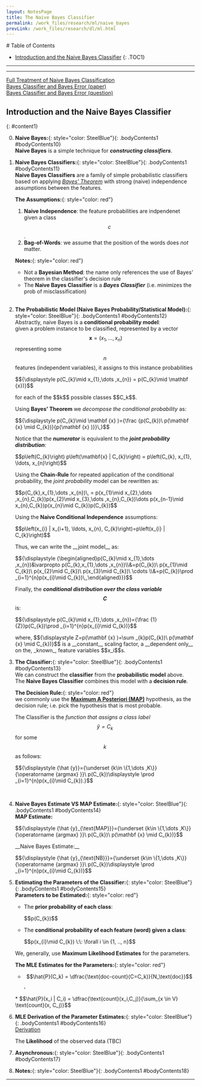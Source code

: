 ```yaml
---
layout: NotesPage
title: The Naive Bayes Classifier
permalink: /work_files/research/ml/naive_bayes
prevLink: /work_files/research/dl/ml.html
---
```



<div markdown="1" class = "TOC">
# Table of Contents

  * [Introduction and the Naive Bayes Classifier](#content1)
  {: .TOC1}
  <!-- * [SECOND](#content2)
  {: .TOC2} -->
</div>

***
***

[Full Treatment of Naive Bayes Classification](http://www.cs.columbia.edu/~mcollins/em.pdf)  
[Bayes Classifier and Bayes Error (paper)](https://www.cs.helsinki.fi/u/jkivinen/opetus/iml/2013/Bayes.pdf)  
[Bayes Classifier and Bayes Error (question)](https://stats.stackexchange.com/questions/296014/why-is-the-naive-bayes-classifier-optimal-for-0-1-loss?noredirect=1&lq=1)  


## Introduction and the Naive Bayes Classifier
{: #content1}

0. **Naive Bayes:**{: style="color: SteelBlue"}{: .bodyContents1 #bodyContents10}  
    __Naive Bayes__ is a simple technique for *__constructing classifiers__*.  

1. **Naive Bayes Classifiers:**{: style="color: SteelBlue"}{: .bodyContents1 #bodyContents11}  
    __Naive Bayes Classifiers__ are a family of simple probabilistic classifiers based on applying [_Bayes' Theorem_](https://en.wikipedia.org/wiki/Bayes%27_theorem) with strong (naive) independence assumptions between the features.  

    __The Assumptions:__{: style="color: red"}  
    1. __Naive Independence__: the feature probabilities are indpendenet given a class $$c$$.   
    2. __Bag-of-Words__: we assume that the position of the words does _not_ matter.  


    __Notes:__{: style="color: red"}  
    * Not a __Bayesian Method__: the name only references the use of Bayes' theorem in the classifier's decision rule  
    * The __Naive Bayes Classifier__ is a *__Bayes Classifier__* (i.e. minimizes the prob of misclassification)  
    <br>

2. **The Probabilistic Model (Naive Bayes Probability/Statistical Model):**{: style="color: SteelBlue"}{: .bodyContents1 #bodyContents12}  
    Abstractly, naive Bayes is a __conditional probability model__:  
    given a problem instance to be classified, represented by a vector $${\displaystyle \: \mathbf{x} =(x_{1},\dots ,x_{n})}$$ representing some $$n$$ features (independent variables), it assigns to this instance probabilities  
    <p>$${\displaystyle p(C_{k}\mid x_{1},\dots ,x_{n}) = p(C_{k}\mid \mathbf {x})}$$</p>  
    for each of the $$k$$ possible classes $$C_k$$.  

    Using __Bayes' Theorem__ we _decompose the conditional probability_ as:  
    <p>$${\displaystyle p(C_{k}\mid \mathbf {x} )={\frac {p(C_{k})\ p(\mathbf {x} \mid C_{k})}{p(\mathbf {x} )}}\,}$$</p>  

    Notice that the *__numerator__* is equivalent to the *__joint probability distribution__*:  
    <p>$$p\left(C_{k}\right) p\left(\mathbf{x} | C_{k}\right) = p\left(C_{k}, x_{1}, \ldots, x_{n}\right)$$</p>  

    Using the __Chain-Rule__ for repeated application of the conditional probability, the _joint probability_ model can be rewritten as:  
    <p>$$p(C_{k},x_{1},\dots ,x_{n})\, = p(x_{1}\mid x_{2},\dots ,x_{n},C_{k})p(x_{2}\mid x_{3},\dots ,x_{n},C_{k})\dots p(x_{n-1}\mid x_{n},C_{k})p(x_{n}\mid C_{k})p(C_{k})$$</p>  

    Using the __Naive Conditional Independence__ assumptions:  
    <p>$$p\left(x_{i} | x_{i+1}, \ldots, x_{n}, C_{k}\right)=p\left(x_{i} | C_{k}\right)$$</p>  
    Thus, we can write the __joint model__ as:  
    <p>$${\displaystyle {\begin{aligned}p(C_{k}\mid x_{1},\dots ,x_{n})&\varpropto p(C_{k},x_{1},\dots ,x_{n})\\&=p(C_{k})\ p(x_{1}\mid C_{k})\ p(x_{2}\mid C_{k})\ p(x_{3}\mid C_{k})\ \cdots \\&=p(C_{k})\prod _{i=1}^{n}p(x_{i}\mid C_{k})\,,\end{aligned}}}$$</p>  

    Finally, the *__conditional distribution over the class variable $$C$$__* is:  
    <p>$${\displaystyle p(C_{k}\mid x_{1},\dots ,x_{n})={\frac {1}{Z}}p(C_{k})\prod _{i=1}^{n}p(x_{i}\mid C_{k})}$$</p>   
    where, $${\displaystyle Z=p(\mathbf {x} )=\sum _{k}p(C_{k})\ p(\mathbf {x} \mid C_{k})}$$ is a __constant__ scaling factor, a __dependent only__ on the, _known_, feature variables $$x_i$$s.  
    <br>

3. **The Classifier:**{: style="color: SteelBlue"}{: .bodyContents1 #bodyContents13}  
    We can construct the __classifier__ from the __probabilistic model__ above.  
    The __Naive Bayes Classifier__ combines this model with a __decision rule__.  

    __The Decision Rule:__{: style="color: red"}  
    we commonly use the [__Maximum A Posteriori (MAP)__](https://en.wikipedia.org/wiki/Maximum_a_posteriori_estimation) hypothesis, as the decision rule; i.e. pick the hypothesis that is most probable.  

    The Classifier is the _function that assigns a class label $$\hat{y} = C_k$$_ for some $$k$$ as follows:  
    <p>$${\displaystyle {\hat {y}}={\underset {k\in \{1,\dots ,K\}}{\operatorname {argmax} }}\ p(C_{k})\displaystyle \prod _{i=1}^{n}p(x_{i}\mid C_{k}).}$$</p>  
    <br>

4. **Naive Bayes Estimate VS MAP Estimate:**{: style="color: SteelBlue"}{: .bodyContents1 #bodyContents14}  
    __MAP Estimate:__  
    <p>$${\displaystyle {\hat {y}_{\text{MAP}}}={\underset {k\in \{1,\dots ,K\}}{\operatorname {argmax} }}\ p(C_{k})\ p(\mathbf {x} \mid C_{k})}$$</p>  
    __Naive Bayes Estimate:__  
    <p>$${\displaystyle {\hat {y}_{\text{NB}}}={\underset {k\in \{1,\dots ,K\}}{\operatorname {argmax} }}\ p(C_{k})\displaystyle \prod _{i=1}^{n}p(x_{i}\mid C_{k})}$$</p>  

5. **Estimating the Parameters of the Classifier:**{: style="color: SteelBlue"}{: .bodyContents1 #bodyContents15}  
    __Parameters to be Estimated:__{: style="color: red"}  
    * The __prior probability of each class__: 
        <p>$$p(C_{k})$$</p>  
    * The __conditional probability of each feature (word) given a class__:  
        <p>$$p(x_{i}\mid C_{k}) \:\: \forall i \in {1, .., n}$$</p>  

    We, generally, use __Maximum Likelihood Estimates__ for the parameters.  

    __The MLE Estimates for the Parameters:__{: style="color: red"}  
    * $$\hat{P}(C_k) = \dfrac{\text{doc-count}(C=C_k)}{N_\text{doc}}$$,  
    <br>
    * $$\hat{P}(x_i | C_i) = \dfrac{\text{count}(x_i,C_j)}{\sum_{x \in V} \text{count}(x, C_j)}$$  
    <br>

6. **MLE Derivation of the Parameter Estimates:**{: style="color: SteelBlue"}{: .bodyContents1 #bodyContents16}  
    [Derivation](http://www.cs.cornell.edu/courses/cs5740/2017sp/res/nb-prior.pdf)  
    
    The __Likelihood__ of the observed data (TBC)  

7. **Asynchronous:**{: style="color: SteelBlue"}{: .bodyContents1 #bodyContents17}

8. **Notes:**{: style="color: SteelBlue"}{: .bodyContents1 #bodyContents18}

***

<!-- ## SECOND
{: #content2} -->

<!-- 1. **Asynchronous:**{: style="color: SteelBlue"}{: .bodyContents2 #bodyContents21}

2. **Asynchronous:**{: style="color: SteelBlue"}{: .bodyContents2 #bodyContents22}

3. **Asynchronous:**{: style="color: SteelBlue"}{: .bodyContents2 #bodyContents23}

4. **Asynchronous:**{: style="color: SteelBlue"}{: .bodyContents2 #bodyContents24}

5. **Asynchronous:**{: style="color: SteelBlue"}{: .bodyContents2 #bodyContents25}

6. **Asynchronous:**{: style="color: SteelBlue"}{: .bodyContents2 #bodyContents26}

7. **Asynchronous:**{: style="color: SteelBlue"}{: .bodyContents2 #bodyContents27}

8. **Asynchronous:**{: style="color: SteelBlue"}{: .bodyContents2 #bodyContents28} -->